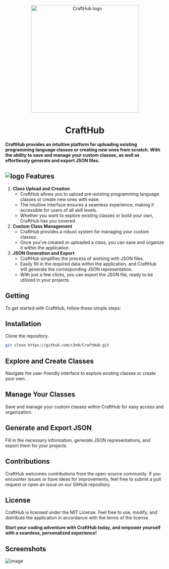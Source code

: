 <p align="center">
    <img src="https://github.com/c3n9/CraftHub/assets/108518693/85f4bfcb-0d94-4979-81b8-2e2e6f80b954" alt="CraftHub logo" width="340" height="340">
</p>
<h1 align="center">CraftHub</h1> 

**CraftHub provides an intuitive platform for uploading existing programming language classes or creating new ones from scratch. With the ability to save and manage your custom classes, as well as effortlessly generate and export JSON files.**
## ![logo](https://github.com/c3n9/CraftHub/assets/108518693/ad42f157-c393-4c90-8ddf-39c418052cbf) Features
1. **Class Upload and Creation**
   - CraftHub allows you to upload pre-existing programming language classes or create new ones with ease.
   - The intuitive interface ensures a seamless experience, making it accessible for users of all skill levels.
   - Whether you want to explore existing classes or build your own, CraftHub has you covered.
2. **Custom Class Management**
   - CraftHub provides a robust system for managing your custom classes.
   - Once you've created or uploaded a class, you can save and organize it within the application.
3. **JSON Generation and Export**
   - CraftHub simplifies the process of working with JSON files.
   - Easily fill in the required data within the application, and CraftHub will generate the corresponding JSON representation.
   - With just a few clicks, you can export the JSON file, ready to be utilized in your projects.
## Getting 
To get started with CraftHub, follow these simple steps:
## Installation
Clone the repository.  
```bash
git clone https://github.com/c3n9/CraftHub.git
```
## Explore and Create Classes
Navigate the user-friendly interface to explore existing classes or create your own.
## Manage Your Classes
Save and manage your custom classes within CraftHub for easy access and organization.
## Generate and Export JSON
Fill in the necessary information, generate JSON representations, and export them for your projects.
## Contributions
CraftHub welcomes contributions from the open-source community. If you encounter issues or have ideas for improvements, feel free to submit a pull request or open an issue on our GitHub repository.
## License
CraftHub is licensed under the MIT License. Feel free to use, modify, and distribute the application in accordance with the terms of the license.

**Start your coding adventure with CraftHub today, and empower yourself with a seamless, personalized experience!**

## Screenshots

![image](https://github.com/c3n9/CraftHub/assets/108518693/314eafe3-89a6-4dd3-8354-3364fc2ab839)



